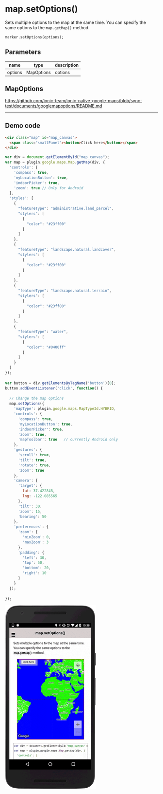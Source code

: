 # map.setOptions()

Sets multiple options to the map at the same time. You can specify the same options to the `map.getMap()` method.

```
marker.setOptions(options);
```

## Parameters

name           | type        | description
---------------|-------------|------------------------------------
options        | MapOptions  | options

## MapOptions

https://github.com/ionic-team/ionic-native-google-maps/blob/sync-test/documents/googlemapoptions/README.md

------------------------------------------------------------------

## Demo code

```html
<div class="map" id="map_canvas">
  <span class="smallPanel"><button>Click here</button></span>
</div>
```

```js
var div = document.getElementById("map_canvas");
var map = plugin.google.maps.Map.getMap(div, {
  'controls': {
    'compass': true,
    'myLocationButton': true,
    'indoorPicker': true,
    'zoom': true // Only for Android
  },
  'styles': [
    {
      "featureType": "administrative.land_parcel",
      "stylers": [
        {
          "color": "#23ff00"
        }
      ]
    },
    {
      "featureType": "landscape.natural.landcover",
      "stylers": [
        {
          "color": "#23ff00"
        }
      ]
    },
    {
      "featureType": "landscape.natural.terrain",
      "stylers": [
        {
          "color": "#23ff00"
        }
      ]
    },
    {
      "featureType": "water",
      "stylers": [
        {
          "color": "#0400ff"
        }
      ]
    }
  ]
});

var button = div.getElementsByTagName('button')[0];
button.addEventListener('click', function() {

  // Change the map options
  map.setOptions({
    'mapType': plugin.google.maps.MapTypeId.HYBRID,
    'controls': {
      'compass': true,
      'myLocationButton': true,
      'indoorPicker': true,
      'zoom': true,
      'mapToolbar': true   // currently Android only
    },
    'gestures': {
      'scroll': true,
      'tilt': true,
      'rotate': true,
      'zoom': true
    },
    'camera': {
      'target': {
        lat: 37.422848,
        lng: -122.085565
      },
      'tilt': 30,
      'zoom': 15,
      'bearing': 50
    },
    'preferences': {
      'zoom': {
        'minZoom': 0,
        'maxZoom': 3
      },
      'padding': {
        'left': 30,
        'top': 50,
        'bottom': 20,
        'right': 10
      }
    }
  });

});

```

![](image.gif)
